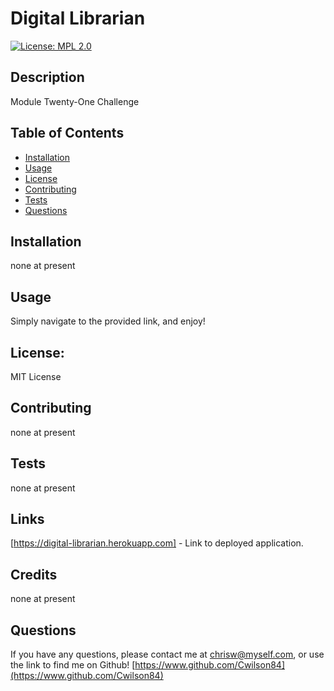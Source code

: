 
# Digital Librarian
[![License: MPL 2.0](https://img.shields.io/badge/License-MPL_2.0-brightgreen.svg)](https://opensource.org/licenses/MPL-2.0)

## Description

Module Twenty-One Challenge

## Table of Contents

* [Installation](#installation)
* [Usage](#usage)
* [License](#license)
* [Contributing](#contributing)
* [Tests](#tests)
* [Questions](#questions)

## Installation

none at present

## Usage

Simply navigate to the provided link, and enjoy!

## License: 
MIT License

## Contributing

none at present

## Tests

none at present

## Links

[https://digital-librarian.herokuapp.com] - Link to deployed application. 

## Credits

none at present


## Questions

If you have any questions, please contact me at chrisw@myself.com, or use the link to find me on Github! [https://www.github.com/Cwilson84](https://www.github.com/Cwilson84)

